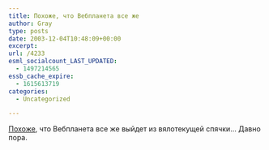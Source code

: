 ```yaml
---
title: Похоже, что Вебпланета все же
author: Gray
type: posts
date: 2003-12-04T10:48:09+00:00
excerpt:
url: /4233
esml_socialcount_LAST_UPDATED:
  - 1497214565
essb_cache_expire:
  - 1615613719
categories:
  - Uncategorized

---
```








<a href="http://deniskin.webplanet.ru/archives/2003/12/04/aaioo.html" target="_blank">Похоже</a>, что Вебпланета все же выйдет из вялотекущей спячки&#8230; Давно пора.